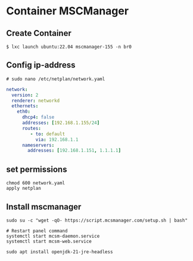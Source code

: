 # Container MSCManager
## Create Container
~~~
$ lxc launch ubuntu:22.04 mscmanager-155 -n br0
~~~
## Config ip-address
~~~
# sudo nano /etc/netplan/network.yaml
~~~
~~~yaml
network:
  version: 2
  renderer: networkd
  ethernets:
    eth0:
      dhcp4: false
      addresses: [192.168.1.155/24]
      routes:
         - to: default
           via: 192.168.1.1
      nameservers:
        addresses: [192.168.1.151, 1.1.1.1]
~~~ 
## set permissions
~~~
chmod 600 network.yaml
apply netplan
~~~
## Install mscmanager
~~~
sudo su -c "wget -qO- https://script.mcsmanager.com/setup.sh | bash"

# Restart panel command  
systemctl start mcsm-daemon.service  
systemctl start mcsm-web.service

sudo apt install openjdk-21-jre-headless
~~~
<!--stackedit_data:
eyJoaXN0b3J5IjpbLTg3NTEyNDkxNiwyMDI0NTI4MzIxLC0yMD
I4OTk4MjU1XX0=
-->